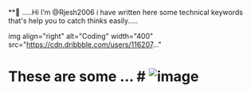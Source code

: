  **👋 .....Hi I’m @Rjesh2006 
 i have written here some technical 
 keywords that's help you to 
 catch thinks easily.....
 
 img align="right" alt="Coding" width="400"
src="https://cdn.dribbble.com/users/116207..."
                   
 # These are some ...  # ![image](https://github.com/Rjesh2006/Rjesh2006/assets/143868643/f41d321a-488c-4bf6-853e-f6888f2daf21)


 
 
  


